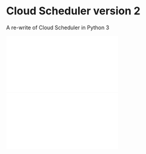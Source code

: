 # Cloud Scheduler version 2

A re-write of Cloud Scheduler in Python 3

![Functional Architecture](doc/images/ArchitectureFunctional.pdf)
![Data Structure Architecture](doc/images/ArchitectureData.pdf)
